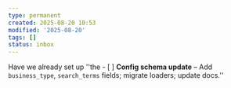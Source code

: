 ```yaml
---
type: permanent
created: 2025-08-20 10:53
modified: '2025-08-20'
tags: []
status: inbox
---
```

Have we already set up ''the - [ ] **Config schema update** – Add `business_type`, `search_terms` fields; migrate loaders; update docs.''